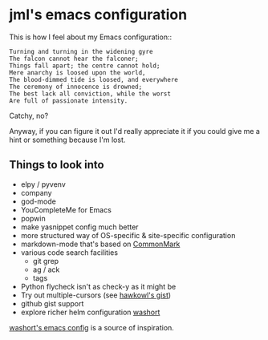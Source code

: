 # jml's emacs configuration

This is how I feel about my Emacs configuration::

    Turning and turning in the widening gyre
    The falcon cannot hear the falconer;
    Things fall apart; the centre cannot hold;
    Mere anarchy is loosed upon the world,
    The blood-dimmed tide is loosed, and everywhere
    The ceremony of innocence is drowned;
    The best lack all conviction, while the worst
    Are full of passionate intensity.

Catchy, no?

Anyway, if you can figure it out I'd really appreciate it if you could give me
a hint or something because I'm lost.

## Things to look into

* elpy / pyvenv
* company
* god-mode
* YouCompleteMe for Emacs
* popwin
* make yasnippet config much better
* more structured way of OS-specific & site-specific configuration
* markdown-mode that's based on [CommonMark](http://commonmark.org/)
* various code search facilities
  * git grep
  * ag / ack
  * tags
* Python flycheck isn't as check-y as it might be
* Try out multiple-cursors (see
[hawkowl's gist](https://gist.github.com/hawkowl/5a9c4e74638b05b3a1d9))
* github gist support
* explore richer helm configuration
  [washort](https://github.com/washort/dotfiles/blob/master/emacs.d/emacs-init.org#helm)

[washort's emacs config](https://github.com/washort/dotfiles/blob/master/emacs.d/emacs-init.org)
is a source of inspiration.
